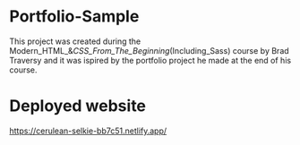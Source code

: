 # Portfolio-Sample
This project was created during the Modern_HTML_&_CSS_From_The_Beginning_(Including_Sass) course by Brad Traversy and it was ispired by the portfolio project he made at the end of his course.

# Deployed website
https://cerulean-selkie-bb7c51.netlify.app/
